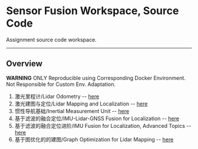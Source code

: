 # Sensor Fusion Workspace, Source Code

Assignment source code workspace.

---

## Overview

**WARNING** ONLY Reproducible using Corresponding Docker Environment. Not Responsible for Custom Env. Adaptation.

1. 激光里程计/Lidar Odometry -- [here](https://github.com/AlexGeControl/Sensor-Fusion/tree/master/workspace/assignments/01-lidar-odometry)
2. 激光建图与定位/Lidar Mapping and Localization -- [here](https://github.com/AlexGeControl/Sensor-Fusion/tree/master/workspace/assignments/02-lidar-mapping)
3. 惯性导航基础/Inertial Measurement Unit -- [here](https://github.com/AlexGeControl/Sensor-Fusion/tree/master/workspace/assignments/03-inertial-measurement-unit)
4. 基于滤波的融合定位/IMU-Lidar-GNSS Fusion for Localization -- [here](https://github.com/AlexGeControl/Sensor-Fusion/tree/master/workspace/assignments/04-imu-lidar-gnss-fusion)
5. 基于滤波的融合定位进阶/IMU Fusion for Localization, Advanced Topics -- [here](https://github.com/AlexGeControl/Sensor-Fusion/tree/master/workspace/assignments/05-imu-fusion-advanced)
5. 基于图优化的的建图/Graph Optimization for Lidar Mapping -- [here](https://github.com/AlexGeControl/Sensor-Fusion/tree/master/workspace/assignments/06-graph-optimization)